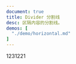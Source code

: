 ```yaml
---
document: true
title: Divider 分割线
desc: 区隔内容的分割线。
demos: [
  "./demo/horizontal.md"
]
---
```


1231221